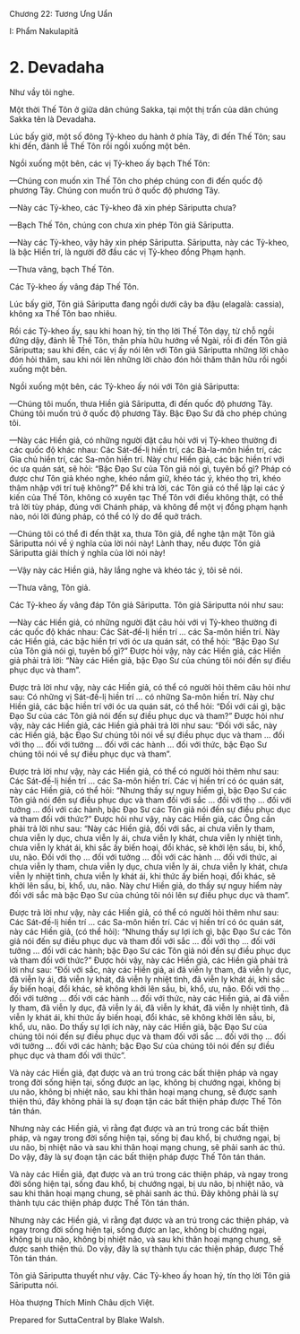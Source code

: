  

Chương 22: Tương Ưng Uẩn

I: Phẩm Nakulapitā

# 2\. Devadaha

Như vầy tôi nghe.

Một thời Thế Tôn ở giữa dân chúng Sakka, tại một thị trấn của dân chúng Sakka tên là Devadaha.

Lúc bấy giờ, một số đông Tỷ-kheo du hành ở phía Tây, đi đến Thế Tôn; sau khi đến, đảnh lễ Thế Tôn rồi ngồi xuống một bên.

Ngồi xuống một bên, các vị Tỷ-kheo ấy bạch Thế Tôn:

—Chúng con muốn xin Thế Tôn cho phép chúng con đi đến quốc độ phương Tây. Chúng con muốn trú ở quốc độ phương Tây.

—Này các Tỷ-kheo, các Tỷ-kheo đã xin phép Sāriputta chưa?

—Bạch Thế Tôn, chúng con chưa xin phép Tôn giả Sāriputta.

—Này các Tỷ-kheo, vậy hãy xin phép Sāriputta. Sāriputta, này các Tỷ-kheo, là bậc Hiền trí, là người đỡ đầu các vị Tỷ-kheo đồng Phạm hạnh.

—Thưa vâng, bạch Thế Tôn.

Các Tỷ-kheo ấy vâng đáp Thế Tôn.

Lúc bấy giờ, Tôn giả Sāriputta đang ngồi dưới cây ba đậu (elagalà: cassia), không xa Thế Tôn bao nhiêu.

Rồi các Tỷ-kheo ấy, sau khi hoan hỷ, tín thọ lời Thế Tôn dạy, từ chỗ ngồi đứng dậy, đảnh lễ Thế Tôn, thân phía hữu hướng về Ngài, rồi đi đến Tôn giả Sāriputta; sau khi đến, các vị ấy nói lên với Tôn giả Sāriputta những lời chào đón hỏi thăm, sau khi nói lên những lời chào đón hỏi thăm thân hữu rồi ngồi xuống một bên.

Ngồi xuống một bên, các Tỷ-kheo ấy nói với Tôn giả Sāriputta:

—Chúng tôi muốn, thưa Hiền giả Sāriputta, đi đến quốc độ phương Tây. Chúng tôi muốn trú ở quốc độ phương Tây. Bậc Ðạo Sư đã cho phép chúng tôi.

—Này các Hiền giả, có những người đặt câu hỏi với vị Tỷ-kheo thường đi các quốc độ khác nhau: Các Sát-đế-lị hiền trí, các Bà-la-môn hiền trí, các Gia chủ hiền trí, các Sa-môn hiền trí. Này chư Hiền giả, các bậc hiền trí với óc ưa quán sát, sẽ hỏi: “Bậc Ðạo Sư của Tôn giả nói gì, tuyên bố gì? Pháp có được chư Tôn giả khéo nghe, khéo nắm giữ, khéo tác ý, khéo thọ trì, khéo thâm nhập với trí tuệ không?” Ðể khi trả lời, các Tôn giả có thể lập lại các ý kiến của Thế Tôn, không có xuyên tạc Thế Tôn với điều không thật, có thể trả lời tùy pháp, đúng với Chánh pháp, và không để một vị đồng phạm hạnh nào, nói lời đúng pháp, có thể có lý do để quở trách.

—Chúng tôi có thể đi đến thật xa, thưa Tôn giả, để nghe tận mặt Tôn giả Sāriputta nói về ý nghĩa của lời nói này! Lành thay, nếu được Tôn giả Sāriputta giải thích ý nghĩa của lời nói này!

—Vậy này các Hiền giả, hãy lắng nghe và khéo tác ý, tôi sẽ nói.

—Thưa vâng, Tôn giả.

Các Tỷ-kheo ấy vâng đáp Tôn giả Sāriputta. Tôn giả Sāriputta nói như sau:

—Này các Hiền giả, có những người đặt câu hỏi với vị Tỷ-kheo thường đi các quốc độ khác nhau: Các Sát-đế-lị hiền trí … các Sa-môn hiền trí. Này các Hiền giả, các bậc hiền trí với óc ưa quán sát, có thể hỏi: “Bậc Ðạo Sư của Tôn giả nói gì, tuyên bố gì?” Ðược hỏi vậy, này các Hiền giả, các Hiền giả phải trả lời: “Này các Hiền giả, bậc Ðạo Sư của chúng tôi nói đến sự điều phục dục và tham”.

Ðược trả lời như vậy, này các Hiền giả, có thể có người hỏi thêm câu hỏi như sau: Có những vị Sát-đế-lị hiền trí … có những Sa-môn hiền trí. Này chư Hiền giả, các bậc hiền trí với óc ưa quán sát, có thể hỏi: “Ðối với cái gì, bậc Ðạo Sư của các Tôn giả nói đến sự điều phục dục và tham?” Ðược hỏi như vậy, này các Hiền giả, các Hiền giả phải trả lời như sau: “Ðối với sắc, này các Hiền giả, bậc Ðạo Sư chúng tôi nói về sự điều phục dục và tham … đối với thọ … đối với tưởng … đối với các hành … đối với thức, bậc Ðạo Sư chúng tôi nói về sự điều phục dục và tham”.

Ðược trả lời như vậy, này các Hiền giả, có thể có người hỏi thêm như sau: Các Sát-đế-lị hiền trí … các Sa-môn hiền trí. Các vị hiền trí có óc quán sát, này các Hiền giả, có thể hỏi: “Nhưng thấy sự nguy hiểm gì, bậc Ðạo Sư các Tôn giả nói đến sự điều phục dục và tham đối với sắc … đối với thọ … đối với tưởng … đối với các hành, bậc Ðạo Sư các Tôn giả nói đến sự điều phục dục và tham đối với thức?” Ðược hỏi như vậy, này các Hiền giả, các Ông cần phải trả lời như sau: “Này các Hiền giả, đối với sắc, ai chưa viễn ly tham, chưa viễn ly dục, chưa viễn ly ái, chưa viễn ly khát, chưa viễn ly nhiệt tình, chưa viễn ly khát ái, khi sắc ấy biến hoại, đổi khác, sẽ khởi lên sầu, bi, khổ, ưu, não. Ðối với thọ … đối với tưởng … đối với các hành … đối với thức, ai chưa viễn ly tham, chưa viễn ly dục, chưa viễn ly ái, chưa viễn ly khát, chưa viễn ly nhiệt tình, chưa viễn ly khát ái, khi thức ấy biến hoại, đổi khác, sẽ khởi lên sầu, bi, khổ, ưu, não. Này chư Hiền giả, do thấy sự nguy hiểm này đối với sắc mà bậc Ðạo Sư của chúng tôi nói lên sự điều phục dục và tham”.

Ðược trả lời như vậy, này các Hiền giả, có thể có người hỏi thêm như sau: Các Sát-đế-lị hiền trí … các Sa-môn hiền trí. Các vị hiền trí có óc quán sát, này các Hiền giả, (có thể hỏi): “Nhưng thấy sự lợi ích gì, bậc Ðạo Sư các Tôn giả nói đến sự điều phục dục và tham đối với sắc … đối với thọ … đối với tưởng … đối với các hành; bậc Ðạo Sư các Tôn giả nói đến sự điều phục dục và tham đối với thức?” Ðược hỏi vậy, này các Hiền giả, các Hiền giả phải trả lời như sau: “Ðối với sắc, này các Hiền giả, ai đã viễn ly tham, đã viễn ly dục, đã viễn ly ái, đã viễn ly khát, đã viễn ly nhiệt tình, đã viễn ly khát ái, khi sắc ấy biến hoại, đổi khác, sẽ không khởi lên sầu, bi, khổ, ưu, não. Ðối với thọ … đối với tưởng … đối với các hành … đối với thức, này các Hiền giả, ai đã viễn ly tham, đã viễn ly dục, đã viễn ly ái, đã viễn ly khát, đã viễn ly nhiệt tình, đã viễn ly khát ái, khi thức ấy biến hoại, đổi khác, sẽ không khởi lên sầu, bi, khổ, ưu, não. Do thấy sự lợi ích này, này các Hiền giả, bậc Ðạo Sư của chúng tôi nói đến sự điều phục dục và tham đối với sắc … đối với thọ … đối với tưởng … đối với các hành; bậc Ðạo Sư của chúng tôi nói đến sự điều phục dục và tham đối với thức”.

Và này các Hiền giả, đạt được và an trú trong các bất thiện pháp và ngay trong đời sống hiện tại, sống được an lạc, không bị chướng ngại, không bị ưu não, không bị nhiệt não, sau khi thân hoại mạng chung, sẽ được sanh thiện thú, đây không phải là sự đoạn tận các bất thiện pháp được Thế Tôn tán thán.

Nhưng này các Hiền giả, vì rằng đạt được và an trú trong các bất thiện pháp, và ngay trong đời sống hiện tại, sống bị đau khổ, bị chướng ngại, bị ưu não, bị nhiệt não và sau khi thân hoại mạng chung, sẽ phải sanh ác thú. Do vậy, đây là sự đoạn tận các bất thiện pháp được Thế Tôn tán thán.

Và này các Hiền giả, đạt được và an trú trong các thiện pháp, và ngay trong đời sống hiện tại, sống đau khổ, bị chướng ngại, bị ưu não, bị nhiệt não, và sau khi thân hoại mạng chung, sẽ phải sanh ác thú. Ðây không phải là sự thành tựu các thiện pháp được Thế Tôn tán thán.

Nhưng này các Hiền giả, vì rằng đạt được và an trú trong các thiện pháp, và ngay trong đời sống hiện tại, sống được an lạc, không bị chướng ngại, không bị ưu não, không bị nhiệt não, và sau khi thân hoại mạng chung, sẽ được sanh thiện thú. Do vậy, đây là sự thành tựu các thiện pháp, được Thế Tôn tán thán.

Tôn giả Sāriputta thuyết như vậy. Các Tỷ-kheo ấy hoan hỷ, tín thọ lời Tôn giả Sāriputta nói.

Hòa thượng Thích Minh Châu dịch Việt.

Prepared for SuttaCentral by Blake Walsh.